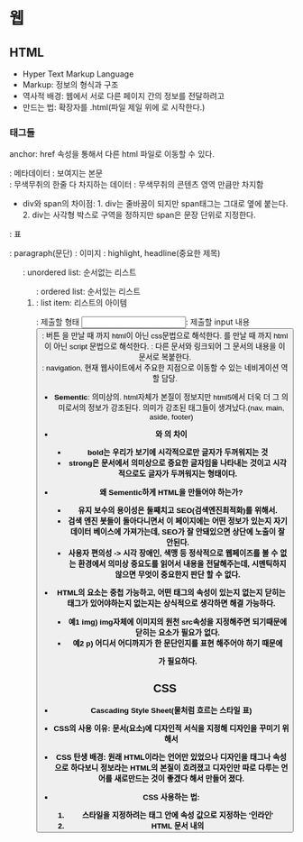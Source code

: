 # 웹

## HTML
- Hyper Text Markup Language
- Markup: 정보의 형식과 구조
- 역사적 배경: 웹에서 서로 다른 페이지 간의 정보를 전달하려고
- 만드는 법: 확장자를 .html(파일 제일 위에 <!DOCTYPE html>로 시작한다.)

### 태그들
<a> anchor: href 속성을 통해서 다른 html 파일로 이동할 수 있다.
<head>: 메타데이터
<body>: 보여지는 본문
<div>: 무색무취의 한줄 다 차지하는 데이터
<span>: 무색무취의 콘텐츠 영역 만큼만 차지함

- div와 span의 차이점: 1. div는 줄바꿈이 되지만 span태그는 그대로 옆에 붙는다. 
                      2. div는 사각형 박스로 구역을 정하지만 span은 문장 단위로 지정한다.
<table>: 표
<p>: paragraph(문단)
<img>: 이미지
<h1~h6>: highlight, headline(중요한 제목)

<ul>: unordered list: 순서없는 리스트
<ol>: ordered list: 순서있는 리스트
<li>: list item: 리스트의 아이템
<form>: 제출할 형태
<input>: 제출할 input 내용
<button>: 버튼

<style>: </style>을 만날 때 까지 html이 아닌 css문법으로 해석한다.
<script>: </script>를 만날 때 까지 html이 아닌 script 문법으로 해석한다.
<link>: 다른 문서와 링크되어 그 문서의 내용을 이 문서로 복붙한다.
<nav>: navigation, 현재 웹사이트에서 주요한 지점으로 이동할 수 있는 네비게이션 역할 담당.

- **Sementic**: 의미상의. html자체가 본질이 정보지만 html5에서 더욱 더 그 의미로서의 정보가 강조된다. 의미가 강조된 태그들이 생겨났다.(nav, main, aside, footer)
- <b>와 <strong>의 차이
  - bold는 우리가 보기에 시각적으로만 글자가 두꺼워지는 것
  - strong은 문서에서 의미상으로 중요한 글자임을 나타내는 것이고 시각적으로도 글자가 두꺼워지는 형태이다.

- 왜 Sementic하게 HTML을 만들어야 하는가?
  - 유지 보수의 용이성은 둘째치고 SEO(검색엔진최적화)를 위해서.
  - 검색 엔진 봇들이 돌아다니면서 이 페이지에는 어떤 정보가 있는지 자기 데이터 베이스에 가져가는데, SEO가 잘 안돼있으면 상단에 노출이 잘 안된다.
  - 사용자 편의성 -> 시각 장애인, 색맹 등 정삭적으로 웹페이즈를 볼 수 없는 환경에서 의미상 중요도를 읽어서 내용을 전달해주는데, 시멘틱하지 않으면 무엇이 중요한지 판단 할 수 없다.

- HTML의 요소는 중첩 가능하고, 어떤 태그의 속성이 있는지 없는지 닫히는 태그가 있어야하는지 없는지는 상식적으로 생각하면 해결 가능하다.
  - 예1 img) img자체에 이미지의 원천 src속성을 지정해주면 되기때문에 닫히는 요소가 필요가 없다.
  - 예2 p) 어디서 어디까지가 한 문단인지를 표현 해주어야 하기 때문에 </p>가 필요하다.


## CSS
- Cascading Style Sheet(물처럼 흐르는 스타일 표)
- CSS의 사용 이유: 문서(요소)에 디자인적 서식을 지정해 디자인을 꾸미기 위해서
- CSS 탄생 배경: 원래 HTML이라는 언어만 있었으나 디자인을 태그나 속성으로 하다보니 정보라는 HTML의 본질이 흐려졌고 디자인만 따로 다루는 언어를 새로만드는 것이 좋겠다 해서 만들어 졌다.
- **CSS 사용하는 법:**
  1. 스타일을 지정하려는 태그 안에 속성 값으로 지정하는 '인라인'
  2. HTML 문서 내의 <style> 태그 안에 모아서 기술하는 '내부'
  3. .CSS파일로 별도로 모아서 기술하는 '외부'

- CSS문법: 
    선택자{
        속성 : 값;
        속성 : 값;
        ...
    }
  
  - 어떻게 선택하는가?
    - 그냥 이름: 태그
    - .이름: 클래스
    - #이름: id
    - 이름1>이름2: 이름1의 자식인 이름2
    - 이름1 이름2: 이름1의 자손인 이름2
  
  - **중요한 속성**: color, background-color, height, width, padding, margin, position, display, border
  - 박스모델: 모든 요소는 박스모델이다. 동그랗게 보이든, 선으로 보이든 모두가 박스 모델이다. 개발자 모드로 확인하면 모든 컨텐츠 영역은 파란색이다
    - border를 기준으로 안쪽이 padding, 바깥쪽이 margin이다.
  - position: 선택자가 어디를 기준으로 위치할 것인지를 결정
    - static: 디폴트. 웹의 기본적인 흐름을 따른다. 위에서 아래로 왼쪽에서 오른쪽으로.
    
    - relative: 상대적. static에서 offset 만큼 이동한다.
      - offset: 두 번째 주소를 만들기 위해 기준이 되는 주소에 더해진 값. 예) top : 30px; = 첫번 쨰 주소를 기준으로 top에서부터 30px을 더한 값이 두번째 주소가 된다.
    
    - absolute: 절대적. static이 아닌 부모요소를 기준으로 offset 만큼 이동한다. 그런 부모가 없다면 body를 기준으로 한다.(포토샵의 레이어와 같이 새로운 층으로 해석된다.)
    - fixed: 스크롤과 상관없이 항상 그 위치
    - sticky: 스크롤을 하다가 그위치
  - display
    - inline: 자기 영역만큼만 차지. width, height 속성 없음
    - block: 한줄을 다 차지
    - inline-block: 자기 영역만큼만 차지하는데 width, height 속성을 줄 수 있음.
  - flex
    - 가로축과 주축의 개념
    - 컨테이너와 아이템의 개념
- **bootstrap**
  - twitter에서 만든 오픈소스 css 프레임 워크
  - 적용하는 법
    1. 부트스트랩 소스 다운로드
    2. 디자인 요소 찾기
    3. 해당 클래스로 클래스명 변경


- 단위
  - 절대단위: px
  - 상대단위: em, rem, %, vh, vw

- 미디어 쿼리(mediaQuery)
  - 반응형 페이지: 반응형이라는 것은 하드웨어의 해상도에 반응해서 디자인이 바뀌는 것




## JS
- 웹브라우저에서 유일하게 동작하는 프로그래밍 언어이다.
  - 자바스크립트도 웹브라우저에서만 동작을 하는가? X = Nodejs 환경에서 동작할 수 있다.

- 브라우저의 역사
  - MS의 익스플로러가 망쳐놓은 역사.
  - 춘추전국시대에 등장한 jquery
  - 구글의 크롬이 평정한 역사

- 자바스크립트의 3요소: DOM, BOM, CORE엔진

- **데이터타입**
  - **자바스크립트는 dynamic Typed 언어이기 때문에 데이터타입이 선언시 결정 되는 것이 아니라 값에 의해 결정된다.**
  - 원시타입 5가지: boolean, null, undefined, number, string
  - 이 자료형 외에는 모두 참조형 데이터 타입이다.(데이터 타입을 쪼개 놓은 이유는 비싼 자원인 메모리를 효율적으로 사용하기 위해서이다.)

- 변수(variable)
  - 변수를 사용하는 이유)
    - 1. 값에 이름을 붙여줘서 무슨 의도인지 파악하게 한다.
    - 2. 값을 직접 사용하지 않고 그릇에 담아서 유지보수를 편하게 한다.(하나의 값을 변경시키면 해당 변수를 쓰는 모든 곳이 일괄적으로 변경)
    - var 이름 = 값; / let 이름 = 값;
    - var로 선언한 변수는 덮어쓰기가 가능하다. let으로 선언한 변수는 일단 선언 된 후에는 덮어쓰기가 안된다.

- 배열
  - what: 같은 자료형(자바스크립트에서는 데이터타입이 달라도 된다.) 여러개를 하나로 묶은 것
  - why: 높은 응집도를 위해서(같은 목적을 갖고있는 애들끼리 묶어서 간단하게 하나의 변수로 처리하기 위해)
  - how: 배열 선언(let 배열명 = {값1, 값2, 값3 ...} )

- 연산자 
  - what: 연산을 수행하는 기호
    - 연산 : 식을 계산하여 결과를 얻어내는 과정
    - 예) +,-,*,/,%,++,--,**,&&,||,!=,== 등등
  - why: 연산자를 사용하는 이유
    - 수학의 연산을 어떻게 할 것 인지에 대한 약속으로써 '연산자'를 사용
  - 이항연산자: 2개의 피연산자가 필요한 연산자
  - 단항연산자: 1개의 피연산자가 필요한 연산자 
  - 전위연산자: 변수를 사용하기 전에 연산을 먼저한다.
  - 후위연산자: 변수를 사용하고 연산을 나중에 한다.
    - 예) let a = 4;
          let b = 10;
          let result = ++a + b++ - (++a); 일 때
                      각각 5 + 10 - 6 로 진행이 된다.(이때, a=6 b=11 상태가 된다.)
          let result2 = a++ + ++b;
                        6  + 12 = 18 (이 때, a = 7, b = 12 상태가 된다.) 

- 조건문
  - what: 조건에 따라 컴퓨터가 실행할 문장이 달라지는 것
  - why: 조건에 따라 다른 할 일을 시키기 위해서
  - how: if(조건표현식){
            조건 만족시 실행 할 문장;
            }else if(조건표현식2){
            조건 만족시 실행 할 문장2;
            }else if(조건표현식3){
            ...
            }else{
            위의 조건을 모두 만족하지 않을 때 실행 할 문장들
            }
    - 조건 표현식은 boolean으로 판단 가능해야만 한다.
    - if,else if  대신 if, if 를 사용 시 위의 if를 만족하더라도 다음 if도 검사하기 때문에 if를 여러개 사용할 지 else if를 사용할 지 잘 판단해야 한다.
  
  - 일괄적인 조건문은 switch를 쓰는 것이 좋다.
        switch(조건표현식){
            case 조건1:
                조건1을 만족할 때 실행할 문장들;
                break;
            case 조건2:
                조건2를 만족할 때 실행할 문장들;
                break;
            ...
            default:
                아무것도 만족하지 않을 때 실행할 문장들
        }
    - break는 조건문이나 반복문을 끝내는 역할이다. 없을 시 다음 case로 계속 진행한다.
    - continue는 이번 검사를 끝낸 후 다음 검사로 넘어가게 된다.

- 반복문
  - what: 특정 조건을 만족하는 한 블록의 문장을 반복해서 실행한다.
  - why: 반복적인 코드 입력를 하지 않기 위해
  - while문 / for문
    - while(조건){
        실행문;
        } 
        - do-while문: 조건검사를 하기 전에 실행1번을 먼저 하는 문법
    - for(초기화; 조건; 스텝){
            실행문
        }
        - 향상된 for문: 반복문을 돌 수 있는 객체에 담긴 모든 요소에 대해 실행
        for(데이터타입 요소이름 in/of 이터레이터){
            인자마다 실행할 본문
        }
        - in은 key를 리턴, of는 value를 리턴
        - 
- 함수
  - what: 특정 목적을 가지고 특정 프로세스를 하는 코드들의 묶음(input을 주면 output을 준다.)
  - why: 높은 응집도. 같은 목적을 가진 코드끼리 묶음처리해서 코드의 양을 줄이고 유지보수를 쉽게한다.
  - how: 선언식
          function 함수명(input1, input2, ...){
            함수식 본문;
            return 리턴값;
          }


- 객체
- 이벤트
- 콜백함수
- AJAX